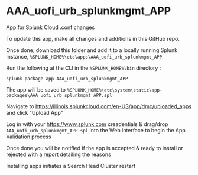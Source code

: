 # AAA_uofi_urb_splunkmgmt_APP
App for Splunk Cloud .conf changes

To update this app, make all changes and additions in this GitHub repo.

Once done, download this folder and add it to a locally running Splunk instance, `%SPLUNK_HOME%\etc\apps\AAA_uofi_urb_splunkmgmt_APP`

Run the following at the CLI in the `%SPLUNK_HOME%\bin` directory :
```
splunk package app AAA_uofi_urb_splunkmgmt_APP
```  
The app will be saved to `%SPLUNK_HOME%\etc\system\static\app-packages\AAA_uofi_urb_splunkmgmt_APP.spl`
 
Navigate to https://illinois.splunkcloud.com/en-US/app/dmc/uploaded_apps and click "Upload App"

Log in with your https://www.splunk.com creadentials & drag/drop `AAA_uofi_urb_splunkmgmt_APP.spl` into the Web interface to begin the App Validation process

Once done you will be notified if the app is accepted & ready to install or rejected with a report detailing the reasons

Installing apps initiates a Search Head Cluster restart
